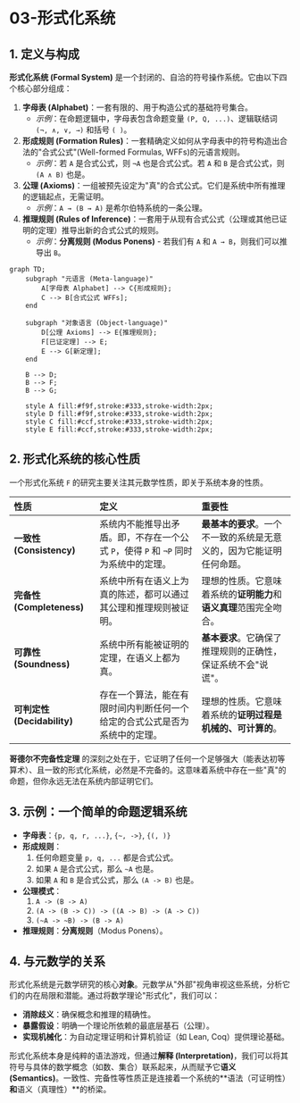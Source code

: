 # 03-形式化系统

## 1. 定义与构成

**形式化系统 (Formal System)** 是一个封闭的、自洽的符号操作系统。它由以下四个核心部分组成：

1. **字母表 (Alphabet)**：一套有限的、用于构造公式的基础符号集合。
    * *示例*：在命题逻辑中，字母表包含命题变量 `(P, Q, ...)`、逻辑联结词 `(¬, ∧, ∨, →)` 和括号 `( )`。
2. **形成规则 (Formation Rules)**：一套精确定义如何从字母表中的符号构造出合法的"合式公式"(Well-formed Formulas, WFFs)的元语言规则。
    * *示例*：若 `A` 是合式公式，则 `¬A` 也是合式公式。若 `A` 和 `B` 是合式公式，则 `(A ∧ B)` 也是。
3. **公理 (Axioms)**：一组被预先设定为"真"的合式公式。它们是系统中所有推理的逻辑起点，无需证明。
    * *示例*：`A → (B → A)` 是希尔伯特系统的一条公理。
4. **推理规则 (Rules of Inference)**：一套用于从现有合式公式（公理或其他已证明的定理）推导出新的合式公式的规则。
    * *示例*：**分离规则 (Modus Ponens)** - 若我们有 `A` 和 `A → B`，则我们可以推导出 `B`。

```mermaid
graph TD;
    subgraph "元语言 (Meta-language)"
        A[字母表 Alphabet] --> C{形成规则};
        C --> B[合式公式 WFFs];
    end

    subgraph "对象语言 (Object-language)"
        D[公理 Axioms] --> E{推理规则};
        F[已证定理] --> E;
        E --> G[新定理];
    end

    B --> D;
    B --> F;
    B --> G;

    style A fill:#f9f,stroke:#333,stroke-width:2px;
    style D fill:#f9f,stroke:#333,stroke-width:2px;
    style C fill:#ccf,stroke:#333,stroke-width:2px;
    style E fill:#ccf,stroke:#333,stroke-width:2px;
```

## 2. 形式化系统的核心性质

一个形式化系统 `F` 的研究主要关注其元数学性质，即关于系统本身的性质。

| 性质 | 定义 | 重要性 |
| :--- | :--- | :--- |
| **一致性 (Consistency)** | 系统内不能推导出矛盾。即，不存在一个公式 `P`，使得 `P` 和 `¬P` 同时为系统中的定理。 | **最基本的要求**。一个不一致的系统是无意义的，因为它能证明任何命题。 |
| **完备性 (Completeness)** | 系统中所有在语义上为真的陈述，都可以通过其公理和推理规则被证明。 | 理想的性质。它意味着系统的**证明能力**和**语义真理**范围完全吻合。 |
| **可靠性 (Soundness)** | 系统中所有能被证明的定理，在语义上都为真。 | **基本要求**。它确保了推理规则的正确性，保证系统不会"说谎"。 |
| **可判定性 (Decidability)** | 存在一个算法，能在有限时间内判断任何一个给定的合式公式是否为系统中的定理。 | 理想的性质。它意味着系统的**证明过程是机械的、可计算的**。 |

**哥德尔不完备性定理** 的深刻之处在于，它证明了任何一个足够强大（能表达初等算术）、且一致的形式化系统，必然是不完备的。这意味着系统中存在一些"真"的命题，但你永远无法在系统内部证明它们。

## 3. 示例：一个简单的命题逻辑系统

* **字母表**：`{p, q, r, ...}`, `{~, ->}`, `{(, )}`
* **形成规则**：
  1. 任何命题变量 `p, q, ...` 都是合式公式。
  2. 如果 `A` 是合式公式，那么 `~A` 也是。
  3. 如果 `A` 和 `B` 是合式公式，那么 `(A -> B)` 也是。
* **公理模式**：
  1. `A -> (B -> A)`
  2. `(A -> (B -> C)) -> ((A -> B) -> (A -> C))`
  3. `(~A -> ~B) -> (B -> A)`
* **推理规则**：**分离规则**（Modus Ponens）。

## 4. 与元数学的关系

形式化系统是元数学研究的核心**对象**。元数学从"外部"视角审视这些系统，分析它们的内在局限和潜能。通过将数学理论"形式化"，我们可以：

* **消除歧义**：确保概念和推理的精确性。
* **暴露假设**：明确一个理论所依赖的最底层基石（公理）。
* **实现机械化**：为自动定理证明和计算机验证（如 Lean, Coq）提供理论基础。

形式化系统本身是纯粹的语法游戏，但通过**解释 (Interpretation)**，我们可以将其符号与具体的数学概念（如数、集合）联系起来，从而赋予它**语义 (Semantics)**。一致性、完备性等性质正是连接着一个系统的**语法（可证明性）**和**语义（真理性）**的桥梁。
